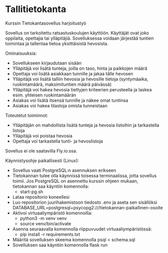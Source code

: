 # Tallitietokanta
Kurssin Tietokantasovellus harjoitustyö

Sovellus on tarkoitettu ratsastuskoulujen käyttöön. Käyttäjät ovat joko oppilaita, opettajia tai ylläpitäjiä. Sovelluksessa voidaan järjestää tuntien toimintaa ja tallentaa tietoa yksittäisistä hevosista.

Ominaisuuksia:
- Sovellukseen kirjaudutaan sisään
- Ylläpitäjä voi lisätä tunteja, joilla on taso, hinta ja paikkojen määrä
- Opettaja voi lisätä asiakkaan tunnille ja jakaa tälle hevosen
- Ylläpitäjä voi lisätä talliin hevosia ja hevosille tietoja (syntymäaika, ruokintamäärä, maksimituntien määrä päivässä)
- Ylläpitäjä voi hakea hevosia tiettyjen kriteerien perusteella ja laskea esim. yhteisen ruokintamäärän
- Asiakas voi lisätä itsensä tunnille ja näkee omat tuntinsa 
- Asiakas voi hakea tilastoja omista tunneistaan

Toteutetut toiminnot:
- Ylläpitäjän on mahdollista lisätä tunteja ja hevosia listoihin ja tarkastella listoja
- Ylläpitäjä voi poistaa hevosia
- Opettaja voi tarkastella tunti- ja hevoslistoja

Sovellus ei ole saatavilla Fly.io:ssa. 

Käynnistysohje paikallisesti (Linux):
- Sovellus vaati PostgreSQL:n asennuksen erikseen
- Tietokannan tulee olla käynnissä toisessa terminaalissa, jotta sovellus toimii. Jos PostgreSQL on asennettu kurssin ohjeen mukaan, tietokannan saa käyntiin komennolla:
  - start-pg.sh
- Lataa repositorio koneellesi
- Luo repositorion juurihakemistoon tiedosto .env ja aseta sen sisällöksi DATABASE_URL=postgresql+psycopg2:///tietokannan-paikallinen-osoite
- Aktivoi virtuaaliympäristö komennoilla:
  - python3 -m venv venv
  - source venv/bin/activate
- Asenna seuraavalla komennolla riippuvuudet virtuaaliympäristössä:
  - pip install -r requirements.txt
- Määritä sovelluksen skeema komennolla psql < schema.sql
- Sovelluksen saa käyntiin komennolla flask run
